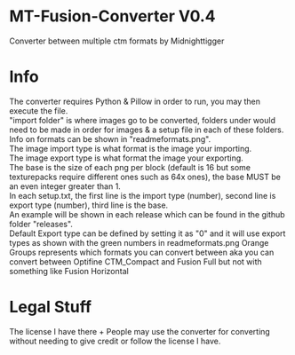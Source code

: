# MT-Fusion-Converter V0.4
Converter between multiple ctm formats by Midnighttigger  

# Info
The converter requires Python & Pillow in order to run, you may then execute the file.  
"import folder" is where images go to be converted, folders under would need to be made in order for images & a setup file in each of these folders.  
Info on formats can be shown in "readmeformats.png".  
The image import type is what format is the image your importing.  
The image export type is what format the image your exporting.  
The base is the size of each png per block (default is 16 but some texturepacks require different ones such as 64x ones), the base MUST be an even integer greater than 1.  
In each setup.txt, the first line is the import type (number), second line is export type (number), third line is the base.  
An example will be shown in each release which can be found in the github folder "releases".  
Default Export type can be defined by setting it as "0" and it will use export types as shown with the green numbers in readmeformats.png
Orange Groups represents which formats you can convert between aka you can convert between Optifine CTM_Compact and Fusion Full but not with something like Fusion Horizontal

# Legal Stuff
The license I have there +
People may use the converter for converting without needing to give credit or follow the license I have.  
